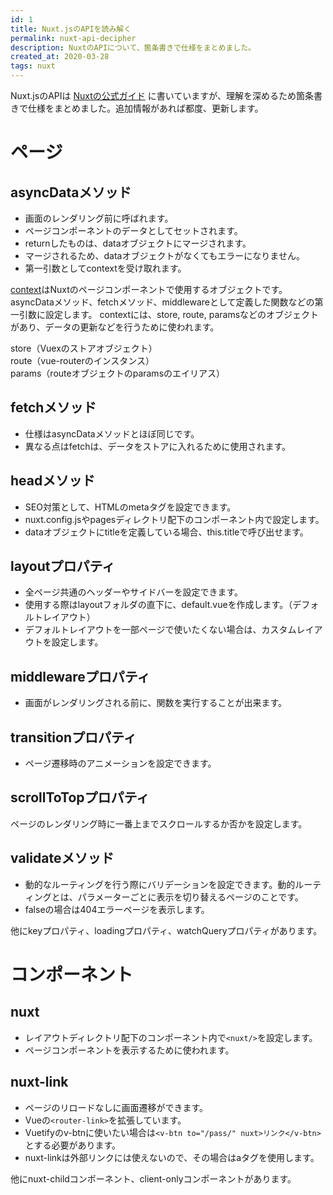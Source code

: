 ```yaml
---
id: 1
title: Nuxt.jsのAPIを読み解く
permalink: nuxt-api-decipher
description: NuxtのAPIについて、箇条書きで仕様をまとめました。
created_at: 2020-03-28
tags: nuxt
---
```


Nuxt.jsのAPIは [Nuxtの公式ガイド](https://ja.nuxtjs.org/api) に書いていますが、理解を深めるため箇条書きで仕様をまとめました。追加情報があれば都度、更新します。

# ページ

## asyncDataメソッド
- 画面のレンダリング前に呼ばれます。
- ページコンポーネントのデータとしてセットされます。
- returnしたものは、dataオブジェクトにマージされます。
- マージされるため、dataオブジェクトがなくてもエラーになりません。
- 第一引数としてcontextを受け取れます。
  
&#13;&#10;
  
[context](https://ja.nuxtjs.org/api/context)はNuxtのページコンポーネントで使用するオブジェクトです。
asyncDataメソッド、fetchメソッド、middlewareとして定義した関数などの第一引数に設定します。
contextには、store, route, paramsなどのオブジェクトがあり、データの更新などを行うために使われます。

store（Vuexのストアオブジェクト）  
route（vue-routerのインスタンス）  
params（routeオブジェクトのparamsのエイリアス）

## fetchメソッド
- 仕様はasyncDataメソッドとほぼ同じです。
- 異なる点はfetchは、データをストアに入れるために使用されます。

## headメソッド
- SEO対策として、HTMLのmetaタグを設定できます。
- nuxt.config.jsやpagesディレクトリ配下のコンポーネント内で設定します。
- dataオブジェクトにtitleを定義している場合、this.titleで呼び出せます。

## layoutプロパティ
- 全ページ共通のヘッダーやサイドバーを設定できます。
- 使用する際はlayoutフォルダの直下に、default.vueを作成します。（デフォルトレイアウト）
- デフォルトレイアウトを一部ページで使いたくない場合は、カスタムレイアウトを設定します。

## middlewareプロパティ
- 画面がレンダリングされる前に、関数を実行することが出来ます。

## transitionプロパティ
- ページ遷移時のアニメーションを設定できます。

## scrollToTopプロパティ
ページのレンダリング時に一番上までスクロールするか否かを設定します。

## validateメソッド
- 動的なルーティングを行う際にバリデーションを設定できます。動的ルーティングとは、パラメーターごとに表示を切り替えるページのことです。
- falseの場合は404エラーページを表示します。
  
&#13;&#10;
  
他にkeyプロパティ、loadingプロパティ、watchQueryプロパティがあります。

# コンポーネント

## nuxt
- レイアウトディレクトリ配下のコンポーネント内で`<nuxt/>`を設定します。
- ページコンポーネントを表示するために使われます。

## nuxt-link
- ページのリロードなしに画面遷移ができます。
- Vueの`<router-link>`を拡張しています。
- Vuetifyのv-btnに使いたい場合は`<v-btn to="/pass/" nuxt>リンク</v-btn>`とする必要があります。
- nuxt-linkは外部リンクには使えないので、その場合はaタグを使用します。
  
&#13;&#10;
  
他にnuxt-childコンポーネント、client-onlyコンポーネントがあります。
